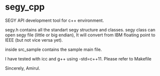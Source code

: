 # segy_cpp
SEGY API development tool for c++ environment.

segy.h contains all the standart segy structure and classes. segy class can open segy file (little or big endian), It will convert from IBM floating point to IEEE (but not vice versa yet).

inside src_sample contains the sample main file.

I have tested with icc and g++ using -std=c++11. Please refer to Makefile 

Sincerely,
Amirul.
